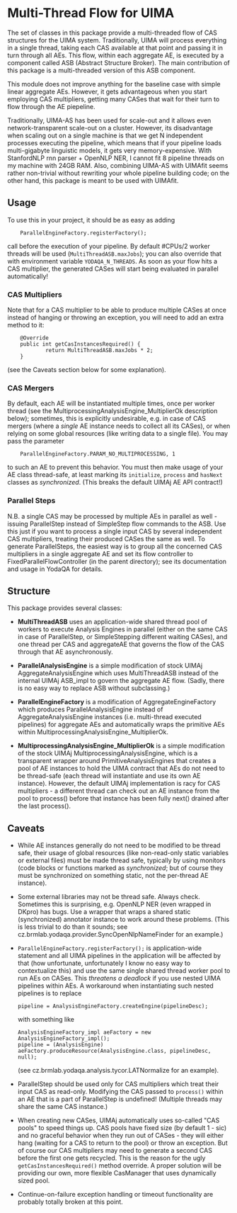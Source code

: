 Multi-Thread Flow for UIMA
==========================

The set of classes in this package provide a multi-threaded flow
of CAS structures for the UIMA system.  Traditionally, UIMA will
process everything in a single thread, taking each CAS available
at that point and passing it in turn through all AEs.  This flow,
within each aggregate AE, is executed by a component called ASB
(Abstract Structure Broker).  The main contribution of this package
is a multi-threaded version of this ASB component.

This module does not improve anything for the baseline case with
simple linear aggregate AEs.  However, it gets advantageous when
you start employing CAS multipliers, getting many CASes that
wait for their turn to flow through the AE piepeline.

Traditionally, UIMA-AS has been used for scale-out and it allows
even network-transparent scale-out on a cluster.  However, its
disadvantage when scaling out on a single machine is that we get
N independent processes executing the pipeline, which means that
if your pipeline loads multi-gigabyte linguistic models, it gets
very memory-expensive.  With StanfordNLP rnn parser + OpenNLP NER,
I cannot fit 8 pipeline threads on my machine with 24GB RAM.  Also,
combining UIMA-AS with UIMAfit seems rather non-trivial without
rewriting your whole pipeline building code; on the other hand,
this package is meant to be used with UIMAfit.


Usage
-----

To use this in your project, it should be as easy as adding

        ParallelEngineFactory.registerFactory();

call before the execution of your pipeline.  By default #CPUs/2
worker threads will be used (``MultiThreadASB.maxJobs``); you can
also override that with environment variable ``YODAQA_N_THREADS``.
As soon as your flow hits a CAS multiplier, the generated CASes will
start being evaluated in parallel automatically!

### CAS Multipliers

Note that for a CAS multiplier to be able to produce multiple CASes
at once instead of hanging or throwing an exception, you will need
to add an extra method to it:

        @Override
        public int getCasInstancesRequired() {
                return MultiThreadASB.maxJobs * 2;
        }

(see the Caveats section below for some explanation).

### CAS Mergers

By default, each AE will be instantiated multiple times, once per
worker thread (see the MultiprocessingAnalysisEngine_MultiplierOk
description below); sometimes, this is explicitly undesirable,
e.g. in case of CAS mergers (where a *single* AE instance needs
to collect all its CASes), or when relying on some global resources
(like writing data to a single file).  You may pass the parameter

        ParallelEngineFactory.PARAM_NO_MULTIPROCESSING, 1

to such an AE to prevent this behavior.  You must then make usage
of your AE class thread-safe, at least marking its ``initialize``,
``process`` and ``hasNext`` classes as *synchronized*.  (This breaks
the default UIMAj AE API contract!)

### Parallel Steps

N.B. a single CAS may be processed by multiple AEs in parallel
as well - issuing ParallelStep instead of SimpleStep flow commands
to the ASB.  Use this just if you want to process a single input CAS
by several independent CAS multipliers, treating their produced CASes
the same as well.  To generate ParallelSteps, the easiest way is to
group all the concerned CAS multipliers in a single aggregate AE and
set its flow controller to FixedParallelFlowController (in the parent
directory); see its documentation and usage in YodaQA for details.


Structure
---------

This package provides several classes:

  * **MultiThreadASB** uses an application-wide shared thread pool
    of workers to execute Analysis Engines in parallel (either
    on the same CAS in case of ParallelStep, or SimpleStepping
    different waiting CASes), and one thread per CAS and aggregateAE
    that governs the flow of the CAS through that AE asynchronously.

  * **ParallelAnalysisEngine** is a simple modification of stock UIMAj
    AggregateAnalysisEngine which uses MultiThreadASB instead of the
    internal UIMAj ASB_impl to govern the aggregate AE flow.  (Sadly,
    there is no easy way to replace ASB without subclassing.)

  * **ParallelEngineFactory** is a modification of AggregateEngineFactory
    which produces ParallelAnalysisEngine instead of AggregateAnalysisEngine
    instances (i.e. multi-thread executed pipelines) for aggregate AEs
    and automatically wraps the primitive AEs within
    MultiprocessingAnalysisEngine_MultiplierOk.

  * **MultiprocessingAnalysisEngine_MultiplierOk** is a simple modification
    of the stock UIMAj MultiprocessingAnalysisEngine, which is a transparent
    wrapper around PrimitiveAnalysisEngines that creates a pool of AE
    instances to hold the UIMA contract that AEs do not need to be thread-safe
    (each thread will instantiate and use its own AE instance).  However,
    the default UIMAj implementation is racy for CAS multipliers - a different
    thread can check out an AE instance from the pool to process() before that
    instance has been fully next() drained after the last process().


Caveats
-------

  * While AE instances generally do not need to be modified to be thread safe,
    their usage of global resources (like non-read-only static variables or
    external files) must be made thread safe, typically by using monitors
    (code blocks or functions marked as *synchronized*; but of course they must
    be synchronized on something static, not the per-thread AE instance).

  * Some external libraries may not be thread safe.  Always check.  Sometimes
    this is surprising, e.g. OpenNLP NER (even wrapped in DKpro) has bugs.
    Use a wrapper that wraps a shared static (synchronized) annotator instance
    to work around these problems.  (This is less trivial to do than it sounds;
    see cz.brmlab.yodaqa.provider.SyncOpenNlpNameFinder for an example.)

  * ``ParallelEngineFactory.registerFactory();`` is application-wide statement
    and all UIMA pipelines in the application will be affected by that (how
    unfortunate, unfortunately I know no easy way to contextualize this) and
    use the same single shared thread worker pool to run AEs on CASes.
    This *threatens a deadlock* if you use nested UIMA pipelines within AEs.
    A workaround when instantiating such nested pipelines is to replace

        pipeline = AnalysisEngineFactory.createEngine(pipelineDesc);

    with something like

        AnalysisEngineFactory_impl aeFactory = new AnalysisEngineFactory_impl();
        pipeline = (AnalysisEngine) aeFactory.produceResource(AnalysisEngine.class, pipelineDesc, null);

    (see cz.brmlab.yodaqa.analysis.tycor.LATNormalize for an example).

  * ParallelStep should be used only for CAS multipliers which treat their
    input CAS as read-only.  Modifying the CAS passed to ``process()``
    within an AE that is a part of ParallelStep is undefined!  (Multiple
    threads may share the same CAS instance.)

  * When creating new CASes, UIMAj automatically uses so-called "CAS pools"
    to speed things up.  CAS pools have fixed size (by default 1 - sic)
    and no graceful behavior when they run out of CASes - they will either
    hang (waiting for a CAS to return to the pool) or throw an exception.
    But of course our CAS multipliers may need to generate a second CAS
    before the first one gets recycled.  This is the reason for the ugly
    ``getCasInstancesRequired()`` method override.  A proper solution will
    be providing our own, more flexible CasManager that uses dynamically
    sized pool.

  * Continue-on-failure exception handling or timeout functionality are
    probably totally broken at this point.
